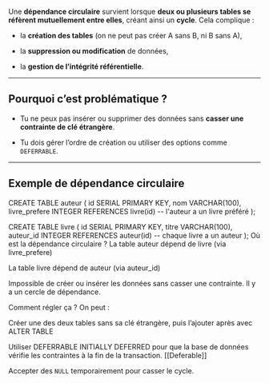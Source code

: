 Une **dépendance circulaire** survient lorsque **deux ou plusieurs tables se réfèrent mutuellement entre elles**, créant ainsi un **cycle**. Cela complique :

- la **création des tables** (on ne peut pas créer A sans B, ni B sans A),
    
- la **suppression ou modification** de données,
    
- la **gestion de l’intégrité référentielle**.
    

---

## Pourquoi c’est problématique ?

- Tu ne peux pas insérer ou supprimer des données sans **casser une contrainte de clé étrangère**.
    
- Tu dois gérer l’ordre de création ou utiliser des options comme `DEFERRABLE`.
    

---

##  Exemple de dépendance circulaire

CREATE TABLE auteur (
  id SERIAL PRIMARY KEY,
  nom VARCHAR(100),
  livre_prefere INTEGER REFERENCES livre(id) -- l'auteur a un livre préféré
);

CREATE TABLE livre (
  id SERIAL PRIMARY KEY,
  titre VARCHAR(100),
  auteur_id INTEGER REFERENCES auteur(id) -- chaque livre a un auteur
);
 Où est la dépendance circulaire ?
La table auteur dépend de livre (via livre_prefere)

La table livre dépend de auteur (via auteur_id)

 Impossible de créer ou insérer les données sans casser une contrainte.
 Il y a un cercle de dépendance.

 Comment régler ça ?
On peut :

Créer une des deux tables sans sa clé étrangère, puis l’ajouter après avec ALTER TABLE

Utiliser DEFERRABLE INITIALLY DEFERRED pour que la base de données vérifie les contraintes à la fin de la transaction. [[Deferable]]

Accepter des `NULL` temporairement pour casser le cycle.